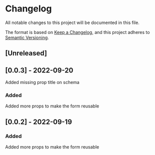 # Changelog

All notable changes to this project will be documented in this file.

The format is based on [Keep a Changelog](https://keepachangelog.com/en/1.0.0/),
and this project adheres to [Semantic Versioning](https://semver.org/spec/v2.0.0.html).

## [Unreleased]


## [0.0.3] - 2022-09-20

Added missing prop title on schema

### Added

Added more props to make the form reusable
## [0.0.2] - 2022-09-19

### Added

Added more props to make the form reusable